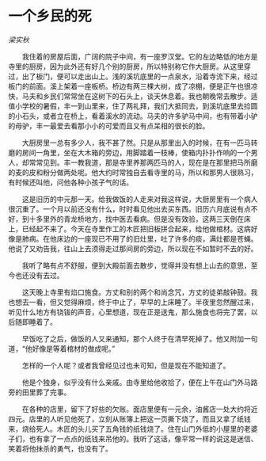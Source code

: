 # 一个乡民的死

*梁实秋*

　　我住着的房屋后面，广阔的院子中间，有一座罗汉堂。它的左边略低的地方是寺里的厨房，因为此外还有好几个别的厨房，所以特别称它作大厨房。从这里穿过，出了板门，便可以走出山上。浅的溪坑底里的一点泉水，沿着寺流下来，经过板门的前面。溪上架着一座板桥。桥边有两三棵大树，成了凉棚，便是正午也很凉快，马夫和乡民们常常坐在这树下的石头上，谈天休息着。我也朝晚常去散步。适值小学校的暑假，丰一到山里来，住了两礼拜，我们大抵同去，到溪坑底里去捡圆的小石头，或者立在桥上，看着溪水的流动。马夫的许多驴马中间，也有带着小驴的母驴，丰一最爱去看那小小的可爱而且又有点呆相的很长的脸。

　　大厨房里一总有多少人，我不甚了然。只是从那里出入的时候，在有一匹马转磨的房间一角里，坐在大木箱的旁边，用脚踏着一枝棒，使箱内扑扑作响的一个男人，却常常见到。丰一教我道，那是寺里养那两匹马的人，现在是在那里把马所磨的麦的皮和粉分做两处呢。他大约时常独自去看寺里的马，所以和那男人很熟习，有时候还叫他，问他各种小孩子气的话。

　　这是旧历的中元那一天。给我做饭的人走来对我这样说，大厨房里有一个病人很沉重了。一个月以前还没有什么，时时看见他出去买东西。旧历六月底说有点不好，到十多里外的青龙桥地方，找中医去看病。但是没有效验，这两三天倒在床上，已经起不来了。今天在寺里作工的木匠把旧板拼合起来，给他做棺材。这病好像是肺病。在他床边的一座现已不用了的旧灶里，吐了许多的痰，满灶都是苍蝇。他说了又劝告我，往山上去须得走过那间房的旁边，所以现在不如暂时不去的好。

　　我听了略有点不舒服，便到大殿前面去散步，觉得并没有想上山去的意思，至今也还没有去过。

　　这天晚上寺里有焰口施食。方丈和别的两个和尚念咒，方丈的徒弟敲钟鼓。我也想去一看，但又觉得麻烦，终于中止了，早早的上床睡了。半夜里忽然醒过来，听见什么地方有铙钹的声音，心里想道，现在正是送鬼，那么施食也将完了罢，以后随即睡着了。

　　早饭吃了之后，做饭的人又来通知，那个人终于在清早死掉了。他又附加一句道，“他好像是等着棺材的做成呢。”

　　怎样的一个人呢？或者我曾经见过也未可知，但是现在不能知道了。

　　他是个独身，似乎没有什么亲戚。由寺里给他收拾了，便在上午在山门外马路旁的田里葬了完事。

　　在各种的店里，留下了好些的欠账。面店里便有一元余，油酱店一处大约将近四元。店里的人听见他死了，立刻从账簿上把这一页撕下烧了，而且又拿了纸钱来，烧给死人。木匠的头儿买了五角钱的纸钱烧了。住在山门外低的小屋里的老婆子们，也有拿了一点点的纸钱来吊他的。我听了这话，像平常一样的说这是迷信、笑着将他抹杀的勇气，也没有了。